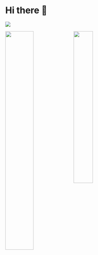 <!--
- 👋 Hi, I’m @MssKnd
- 👀 I’m interested in ...
- 🌱 I’m currently learning ...
- 💞️ I’m looking to collaborate on ...
- 📫 How to reach me ...
-->
<!---
MssKnd/MssKnd is a ✨ special ✨ repository because its `README.md` (this file) appears on your GitHub profile.
You can click the Preview link to take a look at your changes.
--->

# Hi there 👋

![](https://komarev.com/ghpvc/?username=your-github-username)

<img align="left" src="https://github-readme-stats.vercel.app/api?username=MssKnd&count_private=true&show_icons=true&count_private=true&theme=transparent" width="42%">
<img align="left" src="https://github-readme-stats.vercel.app/api/top-langs/?username=MssKnd&layout=compact&count_private=true&theme=transparent" width="35%">
